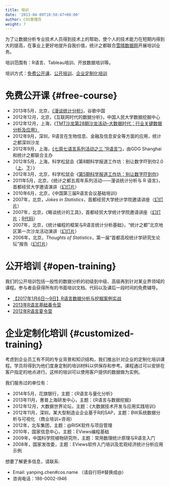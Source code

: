 ```yaml
---
title: 培训
date: '2013-04-09T10:50:47+00:00'
author: COS管理员
weight: 7
---
```


为了让数据分析专业技术人员得到技术上的帮助，使个人的技术能力在短期内得到大的提高，在事业上更好地提升自我价值，统计之都联合[雪晴数据网](http://www.xueqing.tv)开展培训业务。

培训范围有：R语言、Tableau培训、开放数据培训等。

培训方式：[免费公开课](#free-course)、[公开培训](#open-training)、[企业定制化培训](#customized-training)

# 免费公开课 {#free-course}

* 2013年5月，北京，[《漫谈统计分析》](http://yanping.me/talk-in-google/)，谷歌中国
* 2012年12月，北京，《互联网时代的数据分析》，中国人民大学数据挖掘中心
* 2012年12月，上海，《[TMT沙龙第28期沙龙活动–大数据时代：行业关键数据分析及应用》](http://www.loyhome.com/ebay%E4%B8%8E%E5%A4%A7%E6%95%B0%E6%8D%AE%EF%BC%88tmt%E9%9D%92%E5%B9%B4%E6%B2%99%E9%BE%99%E6%BC%94%E8%AE%B2%E5%B9%BB%E7%81%AF%E7%89%87%E5%85%B1%E4%BA%AB%EF%BC%89/ "TMT青年沙龙演讲")
* 2012年9月，深圳，R语言在生物信息、金融及信息安全等方面的应用，统计之都深圳沙龙
* 2012年9月，上海，[《七周七语言系列活动之三 “R语言”》](http://topgeek.org/?p=546)，由GDG Shanghai和统计之都联合主办
* 2012年5月，上海，科学松鼠会《第8期科学报道工作坊：别让数字吓到你2.0（[上](http://s-camp.songshuhui.net/2012/05/s-workshop008_part1/ "第8期科学报道工作坊：别让数字吓到你2.0（上）")、[下](http://s-camp.songshuhui.net/2012/05/s-workshop008_part2/ "第8期科学报道工作坊：别让数字吓到你2.0（下）")）》
* 2012年3月，北京，科学松鼠会《[第5期科学报道工作坊：别让数字吓到你](http://s-camp.songshuhui.net/2012/03/s-workshop005/ "第5期科学报道工作坊：别让数字吓到你")》
* 2011年5月，北京，《统计之都五周年系列活动——漫谈统计分析与 R 语言》，首都经贸大学邀请演讲（[幻灯片](https://cos.name/wp-content/uploads/2013/04/statistics-and-r-programming-at-cueb.pptx "统计之都五周年系列活动——漫谈统计分析与R语言")）
* 2010年6月，北京，《中国第三届R语言会议基础培训》
* 2007年，北京，_Jokes in Statistics_，首都经贸大学统计学院邀请讲座（[幻灯片](https://github.com/downloads/yihui/yihui.github.com/Jokes-2007-Yihui-Xie.pdf)）
* 2007年，北京，《略谈统计的工具》，首都经贸大学统计学院邀请讲座（[幻灯片](https://github.com/downloads/yihui/yihui.github.com/Stat-tools-2007-Yihui-Xie.pdf)；[R代码](https://gist.github.com/1756901)）
* 2007年，北京，《统计编程的框架与R语言统计分析基础》，“统计之都”北京地区第一次沙龙活动演讲（[幻灯片](https://github.com/downloads/yihui/yihui.github.com/R-Programming-2007-Yihui-Xie.pdf)）
* 2006年，北京，_Thoughts of Statistics_，第一届“首都高校统计学研究生论坛”报告（[幻灯片](https://github.com/downloads/yihui/yihui.github.com/Thoughts-2006-Yihui-Xie.pdf)）

# 公开培训 {#open-training}

我们的公开培训包括一般性的数据分析的初级到中级、高级再到针对某业界领域的课程。参与者会获得所有的书面培训文档、代码以及课后一段时间的免费辅导。

* [【2017年1月6日～9日】R语言数据分析与挖掘案例实战](http://www.xueqing.tv/r-training/)
* [2013年R语言基础春令营](https://cos.name/cn/topic/109541 "2013年R语言基础春令营")
* [2012年R语言夏令营](http://supstat.com.cn/blog/2012/07/16/summer-of-supstat "第一届R语言夏令营")

# 企业定制化培训 {#customized-training}

考虑到企业员工有不同的专业背景和知识结构，我们推出针对企业的定制化培训课程。学员将得到为他们度身定制的培训材料以供保存和参考。课程通过可以安排在客户指定的地点进行。这样的培训可以使用客户提供的数据做为实例。

我们服务过的单位有：

* 2014年5月，花旗银行，主题：《R语言与量化分析》
* 2013年11月，惠普上海研发中心，主题：《R语言与数据挖掘》
* 2012年12月，大数据世界论坛，主题：《大数据技术开发与应用实践培训》
* 2012年11月，深圳，某大型制造业企业基于R的SAP，主题：BW系统数据分析与可视化 （商业培训+咨询）
* 2012年，北车集团，主题：@RISK软件与项目管理
* 2010年，国家信息中心，主题：EViews编程基础
* 2009年，中国科学院植物研究所，主题：常用数理统计原理与R语言入门
* 2008年，国家发改委，主题：EViews软件入门培训及宏观经济统计分析应用示例

想要了解更多信息，请联系:

* Email: yanping.chen#cos.name （请自行将#替换成@）
* 咨询电话：186-0002-l946
